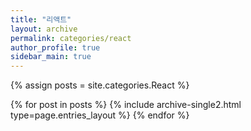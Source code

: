 ```yaml
---
title: "리액트"
layout: archive
permalink: categories/react
author_profile: true
sidebar_main: true
---
```


{% assign posts = site.categories.React %}

{% for post in posts %} {% include archive-single2.html type=page.entries_layout %} {% endfor %}
